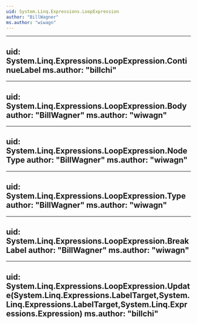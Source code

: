 ```yaml
---
uid: System.Linq.Expressions.LoopExpression
author: "BillWagner"
ms.author: "wiwagn"
---
```


---
uid: System.Linq.Expressions.LoopExpression.ContinueLabel
ms.author: "billchi"
---

---
uid: System.Linq.Expressions.LoopExpression.Body
author: "BillWagner"
ms.author: "wiwagn"
---

---
uid: System.Linq.Expressions.LoopExpression.NodeType
author: "BillWagner"
ms.author: "wiwagn"
---

---
uid: System.Linq.Expressions.LoopExpression.Type
author: "BillWagner"
ms.author: "wiwagn"
---

---
uid: System.Linq.Expressions.LoopExpression.BreakLabel
author: "BillWagner"
ms.author: "wiwagn"
---

---
uid: System.Linq.Expressions.LoopExpression.Update(System.Linq.Expressions.LabelTarget,System.Linq.Expressions.LabelTarget,System.Linq.Expressions.Expression)
ms.author: "billchi"
---
